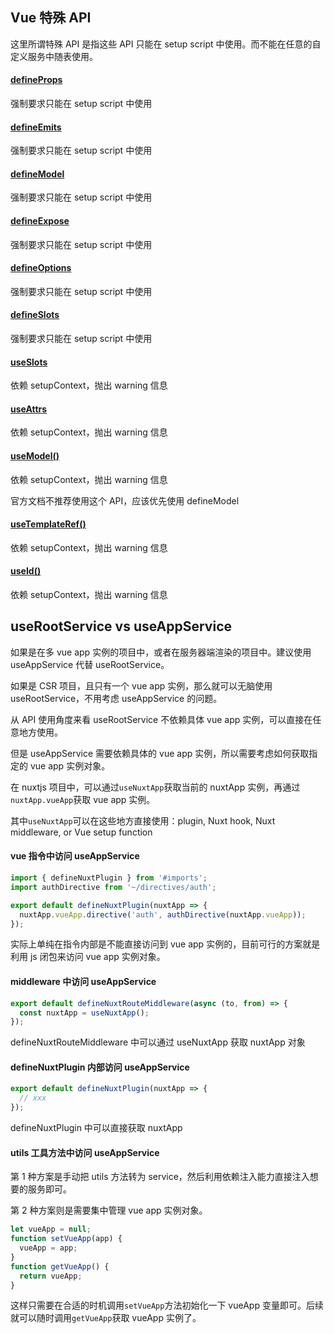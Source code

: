 ## Vue 特殊 API

这里所谓特殊 API 是指这些 API 只能在 setup script 中使用。而不能在任意的自定义服务中随表使用。

#### [defineProps](https://github.com/vuejs/core/blob/c97cc4cdb0a5d1a87961d7f63872c3fdd5fc5fff/packages/runtime-core/src/apiSetupHelpers.ts#L89)

强制要求只能在 setup script 中使用

#### [defineEmits](https://github.com/vuejs/core/blob/c97cc4cdb0a5d1a87961d7f63872c3fdd5fc5fff/packages/runtime-core/src/apiSetupHelpers.ts#L145)

强制要求只能在 setup script 中使用

#### [defineModel](https://github.com/vuejs/core/blob/c97cc4cdb0a5d1a87961d7f63872c3fdd5fc5fff/packages/runtime-core/src/apiSetupHelpers.ts#L307)

强制要求只能在 setup script 中使用

#### [defineExpose](https://github.com/vuejs/core/blob/c97cc4cdb0a5d1a87961d7f63872c3fdd5fc5fff/packages/runtime-core/src/apiSetupHelpers.ts#L176)

强制要求只能在 setup script 中使用

#### [defineOptions](https://github.com/vuejs/core/blob/c97cc4cdb0a5d1a87961d7f63872c3fdd5fc5fff/packages/runtime-core/src/apiSetupHelpers.ts#L191)

强制要求只能在 setup script 中使用

#### [defineSlots](https://github.com/vuejs/core/blob/c97cc4cdb0a5d1a87961d7f63872c3fdd5fc5fff/packages/runtime-core/src/apiSetupHelpers.ts#L232)

强制要求只能在 setup script 中使用

#### [useSlots](https://github.com/vuejs/core/blob/c97cc4cdb0a5d1a87961d7f63872c3fdd5fc5fff/packages/runtime-core/src/apiSetupHelpers.ts#L384)

依赖 setupContext，抛出 warning 信息

#### [useAttrs](https://github.com/vuejs/core/blob/c97cc4cdb0a5d1a87961d7f63872c3fdd5fc5fff/packages/runtime-core/src/apiSetupHelpers.ts#L388)

依赖 setupContext，抛出 warning 信息

#### [useModel()](https://github.com/vuejs/core/blob/c97cc4cdb0a5d1a87961d7f63872c3fdd5fc5fff/packages/runtime-core/src/helpers/useModel.ts#L9)

依赖 setupContext，抛出 warning 信息

官方文档不推荐使用这个 API，应该优先使用 defineModel

#### [useTemplateRef()](https://github.com/vuejs/core/blob/c97cc4cdb0a5d1a87961d7f63872c3fdd5fc5fff/packages/runtime-core/src/helpers/useTemplateRef.ts#L10)

依赖 setupContext，抛出 warning 信息

#### [useId()](https://github.com/vuejs/core/blob/c97cc4cdb0a5d1a87961d7f63872c3fdd5fc5fff/packages/runtime-core/src/helpers/useId.ts#L7)

依赖 setupContext，抛出 warning 信息

## useRootService vs useAppService

如果是在多 vue app 实例的项目中，或者在服务器端渲染的项目中。建议使用 useAppService 代替 useRootService。

如果是 CSR 项目，且只有一个 vue app 实例，那么就可以无脑使用 useRootService，不用考虑 useAppService 的问题。

从 API 使用角度来看 useRootService 不依赖具体 vue app 实例，可以直接在任意地方使用。

但是 useAppService 需要依赖具体的 vue app 实例，所以需要考虑如何获取指定的 vue app 实例对象。

在 nuxtjs 项目中，可以通过`useNuxtApp`获取当前的 nuxtApp 实例，再通过`nuxtApp.vueApp`获取 vue app 实例。

其中`useNuxtApp`可以在这些地方直接使用：plugin, Nuxt hook, Nuxt middleware, or Vue setup function

#### vue 指令中访问 useAppService

```ts
import { defineNuxtPlugin } from '#imports';
import authDirective from '~/directives/auth';

export default defineNuxtPlugin(nuxtApp => {
  nuxtApp.vueApp.directive('auth', authDirective(nuxtApp.vueApp));
});
```

实际上单纯在指令内部是不能直接访问到 vue app 实例的，目前可行的方案就是利用 js 闭包来访问 vue app 实例对象。

#### middleware 中访问 useAppService

```ts
export default defineNuxtRouteMiddleware(async (to, from) => {
  const nuxtApp = useNuxtApp();
});
```

defineNuxtRouteMiddleware 中可以通过 useNuxtApp 获取 nuxtApp 对象

#### defineNuxtPlugin 内部访问 useAppService

```ts
export default defineNuxtPlugin(nuxtApp => {
  // xxx
});
```

defineNuxtPlugin 中可以直接获取 nuxtApp

#### utils 工具方法中访问 useAppService

第 1 种方案是手动把 utils 方法转为 service，然后利用依赖注入能力直接注入想要的服务即可。

第 2 种方案则是需要集中管理 vue app 实例对象。

```ts
let vueApp = null;
function setVueApp(app) {
  vueApp = app;
}
function getVueApp() {
  return vueApp;
}
```

这样只需要在合适的时机调用`setVueApp`方法初始化一下 vueApp 变量即可。后续就可以随时调用`getVueApp`获取 vueApp 实例了。
